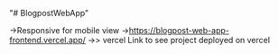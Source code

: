 "# BlogpostWebApp" 

->Responsive for mobile view
->https://blogpost-web-app-frontend.vercel.app/  ->> vercel Link to see project deployed on vercel
